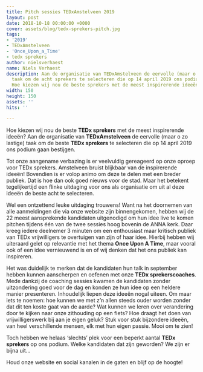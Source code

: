 ```yaml
---
title: Pitch sessies TEDxAmstelveen 2019
layout: post
date: 2018-10-18 00:00:00 +0000
cover: assets/blog/tedx-sprekers-pitch.jpg
tags:
- '2019'
- TEDxAmstelveen
- 'Once_Upon_a_Time'
- tedx sprekers
author: nielsverhaest
name: Niels Verhaest
description: Aan de organisatie van TEDxAmstelveen de eervolle (maar o zo lastige)
  taak om de acht sprekers te selecteren die op 14 april 2019 ons podium gaan bestijgen.
  Hoe kiezen wij nou de beste sprekers met de meest inspirerende ideeën?
width: 150
height: 150
assets: ''
hits: ''

---
```

Hoe kiezen wij nou de beste **TEDx sprekers** met de meest inspirerende ideeën? Aan de organisatie van **TEDxAmstelveen** de eervolle (maar o zo lastige) taak om de beste **TEDx sprekers** te selecteren die op 14 april 2019 ons podium gaan bestijgen.

Tot onze aangename verbazing is er veelvuldig gereageerd op onze oproep  voor TEDx sprekers. Amstelveen bruist blijkbaar van de inspirerende ideeën! Bovendien is er volop animo om deze te delen met een breder publiek. Dat is hoe dan ook goed nieuws voor de stad. Maar het betekent tegelijkertijd een flinke uitdaging voor ons als organisatie om uit al deze ideeën de beste acht te selecteren.

Wel een ontzettend leuke uitdaging trouwens! Want na het doornemen van alle aanmeldingen die via onze website zijn binnengekomen, hebben wij de 22 meest aansprekende kandidaten uitgenodigd om hun idee live te komen pitchen tijdens één van de twee sessies hoog bovenin de ANNA kerk. Daar kreeg iedere deelnemer 3 minuten om een enthousiast maar kritisch publiek van TEDx vrijwilligers te overtuigen van zijn of haar idee. Hierbij hebben wij uiteraard gelet op relevantie met het thema **Once Upon A Time**, maar vooral ook of een idee vernieuwend is en of wij denken dat het ons publiek kan inspireren.

Het was duidelijk te merken dat de kandidaten hun talk in september hebben kunnen aanscherpen en oefenen met onze **TEDx sprekerscoaches**. Mede dankzij de coaching sessies kwamen de kandidaten zonder uitzondering goed voor de dag en konden ze hun idee op een heldere manier presenteren. Inhoudelijk liepen deze ideeën nogal uiteen. Om maar iets te noemen: hoe kunnen we met z’n allen steeds ouder worden zonder dat dit ten koste gaat van de aarde? Wat kunnen we leren over verandering door te kijken naar onze zithouding op een fiets? Hoe draagt het doen van vrijwilligerswerk bij aan je eigen geluk? Stuk voor stuk bijzondere ideeën, van heel verschillende mensen, elk met hun eigen passie. Mooi om te zien!

Toch hebben we helaas ‘slechts’ plek voor een beperkt aantal **TEDx sprekers** op ons podium. Welke kandidaten dat zijn geworden? We zijn er bijna uit...

Houd onze website en social kanalen in de gaten en blijf op de hoogte!
